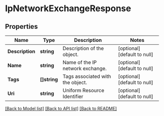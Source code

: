 # IpNetworkExchangeResponse

## Properties
Name | Type | Description | Notes
------------ | ------------- | ------------- | -------------
**Description** | **string** | Description of the object. | [optional] [default to null]
**Name** | **string** | Name of the IP network exchange. | [optional] [default to null]
**Tags** | **[]string** | Tags associated with the object. | [optional] [default to null]
**Uri** | **string** | Uniform Resource Identifier | [optional] [default to null]

[[Back to Model list]](../README.md#documentation-for-models) [[Back to API list]](../README.md#documentation-for-api-endpoints) [[Back to README]](../README.md)


